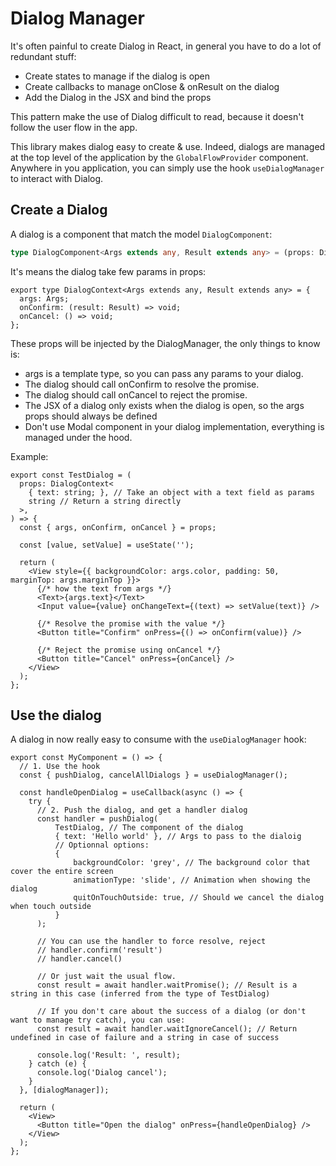 # Dialog Manager

It's often painful to create Dialog in React, in general you have to do a lot of redundant stuff:

- Create states to manage if the dialog is open
- Create callbacks to manage onClose & onResult on the dialog
- Add the Dialog in the JSX and bind the props

This pattern make the use of Dialog difficult to read, because it doesn't follow the user flow in the app.

This library makes dialog easy to create & use. Indeed, dialogs are managed at the top level of the application
by the `GlobalFlowProvider` component. Anywhere in you application, you can simply use the hook `useDialogManager`
to interact with Dialog.

## Create a Dialog

A dialog is a component that match the model `DialogComponent`:
```ts
type DialogComponent<Args extends any, Result extends any> = (props: DialogContext<Args, Result>) => JSX.Element
```

It's means the dialog take few params in props:
```
export type DialogContext<Args extends any, Result extends any> = {
  args: Args;
  onConfirm: (result: Result) => void;
  onCancel: () => void;
};
```

These props will be injected by the DialogManager, the only things to know is:
- args is a template type, so you can pass any params to your dialog.
- The dialog should call onConfirm to resolve the promise.
- The dialog should call onCancel to reject the promise.
- The JSX of a dialog only exists when the dialog is open, so the args props should always be defined
- Don't use Modal component in your dialog implementation, everything is managed under the hood. 

Example:
```tsx
export const TestDialog = (
  props: DialogContext<
    { text: string; }, // Take an object with a text field as params
    string // Return a string directly
  >,
) => {
  const { args, onConfirm, onCancel } = props;

  const [value, setValue] = useState('');

  return (
    <View style={{ backgroundColor: args.color, padding: 50, marginTop: args.marginTop }}>
      {/* how the text from args */}
      <Text>{args.text}</Text>
      <Input value={value} onChangeText={(text) => setValue(text)} />

      {/* Resolve the promise with the value */}
      <Button title="Confirm" onPress={() => onConfirm(value)} />
      
      {/* Reject the promise using onCancel */}
      <Button title="Cancel" onPress={onCancel} />
    </View>
  );
};
```

## Use the dialog

A dialog in now really easy to consume with the `useDialogManager` hook:

```tsx
export const MyComponent = () => {
  // 1. Use the hook
  const { pushDialog, cancelAllDialogs } = useDialogManager();
  
  const handleOpenDialog = useCallback(async () => {
    try {
      // 2. Push the dialog, and get a handler dialog
      const handler = pushDialog(
          TestDialog, // The component of the dialog
          { text: 'Hello world' }, // Args to pass to the dialoig
          // Optionnal options:
          {
              backgroundColor: 'grey', // The background color that cover the entire screen
              animationType: 'slide', // Animation when showing the dialog
              quitOnTouchOutside: true, // Should we cancel the dialog when touch outside
          }
      );
      
      // You can use the handler to force resolve, reject
      // handler.confirm('result')
      // handler.cancel()
      
      // Or just wait the usual flow.
      const result = await handler.waitPromise(); // Result is a string in this case (inferred from the type of TestDialog)
      
      // If you don't care about the success of a dialog (or don't want to manage try catch), you can use:
      const result = await handler.waitIgnoreCancel(); // Return undefined in case of failure and a string in case of success
      
      console.log('Result: ', result);
    } catch (e) {
      console.log('Dialog cancel');
    }
  }, [dialogManager]);

  return (
    <View>
      <Button title="Open the dialog" onPress={handleOpenDialog} />
    </View>
  );
};
```

